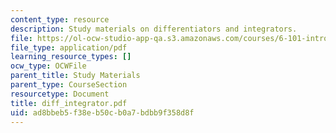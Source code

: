 ```yaml
---
content_type: resource
description: Study materials on differentiators and integrators.
file: https://ol-ocw-studio-app-qa.s3.amazonaws.com/courses/6-101-introductory-analog-electronics-laboratory-spring-2007/ad8bbeb5f38eb50cb0a7bdbb9f358d8f_diff_integrator.pdf
file_type: application/pdf
learning_resource_types: []
ocw_type: OCWFile
parent_title: Study Materials
parent_type: CourseSection
resourcetype: Document
title: diff_integrator.pdf
uid: ad8bbeb5-f38e-b50c-b0a7-bdbb9f358d8f
---
```

